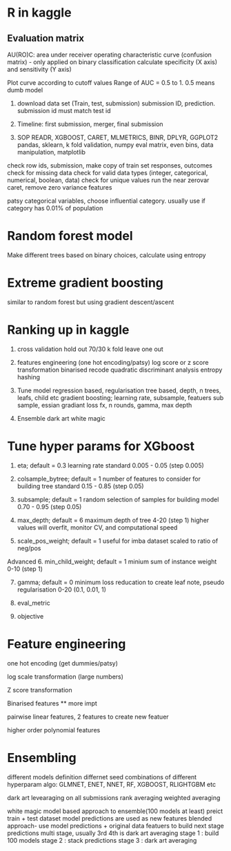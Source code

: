 # R in kaggle

## Evaluation matrix
AU(RO)C: area under receiver operating characteristic curve (confusion matrix) - only applied on binary classification
calculate specificity (X axis) and sensitivity (Y axis)

Plot curve according to cutoff values
Range of AUC = 0.5 to 1. 0.5 means dumb model

1. download data set (Train, test, submission)
submission ID, prediction. submission id must match test id

2. Timeline: first submission, merger, final submission

3. SOP
READR, XGBOOST, CARET, MLMETRICS, BINR, DPLYR, GGPLOT2
pandas, sklearn, k fold validation, numpy eval matrix, even bins, data manipulation, matplotlib

check row ids, submission, make copy of train set responses, outcomes
check for missing data
check for valid data types (integer, categorical, numerical, boolean, data)
check for unique values
run the near zerovar caret, remove zero variance features

patsy categorical variables, choose influential category.
usually use if category has 0.01% of population

# Random forest model
Make different trees based on binary choices, calculate using entropy

# Extreme gradient boosting
similar to random forest but using gradient descent/ascent

# Ranking up in kaggle
1. cross validation
hold out 70/30
k fold
leave one out

2. features engineering (one hot encoding/patsy)
log score or z score transformation
binarised
recode
quadratic discriminant analysis
entropy
hashing

3. Tune model
regression based, regularisation
tree based, depth, n trees, leafs, child etc
gradient boosting; learning rate, subsample, featuers sub sample, essian gradiant loss fx, n rounds, gamma, max depth

4. Ensemble 
dark art
white magic

# Tune hyper params for XGboost
1. eta; default = 0.3 learning rate
standard 0.005 - 0.05 (step 0.005)

2. colsample_bytree; default = 1
number of features to consider for building tree
standard 0.15 - 0.85 (step 0.05)

3. subsample; default = 1
random selection of samples for building model
0.70 - 0.95 (step 0.05)

4. max_depth; default = 6
maximum depth of tree
4-20 (step 1)
higher values will overfit, monitor CV, and computational speed

5. scale_pos_weight; default = 1
useful for imba dataset
scaled to ratio of neg/pos

Advanced
6.  min_child_weight; default = 1
minium sum of instance weight
0-10 (step 1)

7. gamma; default = 0
minimum loss reducation to create leaf note, pseudo regularisation
0-20 (0.1, 0.01, 1)

8. eval_metric

9. objective

# Feature engineering
one hot encoding (get dummies/patsy)

log scale transformation (large numbers)

Z score transformation

Binarised features ** more impt

pairwise linear features, 2 features to create new featuer

higher order polynomial features

# Ensembling
different models definition
differnet seed
combinations of different hyperparam
algo: GLMNET, ENET, NNET, RF, XGBOOST, RLIGHTGBM etc

dark art
levearaging on all submissions
rank averaging
weighted averaging

white magic
model based approach to ensemble(100 models at least)
preict train + test dataset
model predictions are used as new features
blended approach- use model predictions + original data featuers to build next stage predictions
multi stage, usually 3rd 4th is dark art averaging
stage 1 : build 100 models
stage 2 : stack predictions
stage 3 : dark art averaging